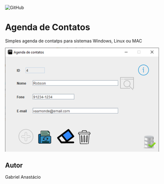 ![GitHub](https://img.shields.io/github/license/gabpereiraa/agenda?style=flat-square)
# Agenda de Contatos
Simples agenda de contatps para sistemas Windows, Linux ou MAC

![Print da Tela](https://github.com/gabpereiraa/agenda/blob/main/img/printscreen.png)

## Autor
Gabriel Anastácio

